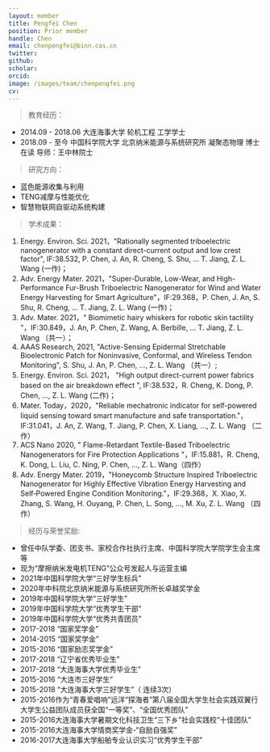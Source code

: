 ```yaml
---
layout: member
title: Pengfei Chen
position: Prior member
handle: Chen
email: chenpengfei@binn.cas.cn
twitter: 
github: 
scholar:
orcid: 
image: /images/team/chenpengfei.png
cv: 
---
```


> 教育经历：

- 2014.09 - 2018.06 大连海事大学 轮机工程 工学学士
- 2018.09 - 至今 中国科学院大学 北京纳米能源与系统研究所 凝聚态物理 博士在读 导师：王中林院士

> 研究方向：

- 蓝色能源收集与利用
- TENG减摩与性能优化
- 智慧物联网自驱动系统构建

> 学术成果：

1. Energy. Environ. Sci. 2021，"Rationally segmented triboelectric nanogenerator with a constant direct-current output and low crest factor", IF:38.532, P. Chen, J. An, R. Cheng, S. Shu, … T. Jiang, Z. L. Wang (一作)；
2. Adv. Energy Mater. 2021，"Super-Durable, Low-Wear, and High-Performance Fur-Brush Triboelectric Nanogenerator for Wind and Water Energy Harvesting for Smart Agriculture"，IF:29.368，P. Chen, J. An, S. Shu, R. Cheng, … T. Jiang, Z. L. Wang (一作)；
3. Adv. Mater. 2021，" Biomimetic hairy whiskers for robotic skin tactility "，IF:30.849，J. An, P. Chen, Z. Wang, A. Berbille, … T. Jiang, Z. L. Wang （共一）；
4. AAAS Research, 2021, "Active-Sensing Epidermal Stretchable Bioelectronic Patch for Noninvasive, Conformal, and Wireless Tendon Monitoring", S. Shu, J. An, P. Chen, …, Z. L. Wang （共一）;
5. Energy. Environ. Sci. 2021， "High output direct-current power fabrics based on the air breakdown effect ", IF:38.532，R. Cheng, K. Dong, P. Chen, …, Z. L. Wang (二作)；
6. Mater. Today，2020，"Reliable mechatronic indicator for self-powered liquid sensing toward smart manufacture and safe transportation."，IF:31.041，J. An, Z. Wang, T. Jiang, P. Chen, X. Liang, …, Z. L. Wang （二作）
7. ACS Nano 2020, " Flame-Retardant Textile-Based Triboelectric Nanogenerators for Fire Protection Applications "，IF:15.881，R. Cheng, K. Dong, L. Liu, C. Ning, P. Chen, …, Z. L. Wang（四作）
8. Adv. Energy Mater. 2019，"Honeycomb Structure Inspired Triboelectric Nanogenerator for Highly Effective Vibration Energy Harvesting and Self‐Powered Engine Condition Monitoring."，IF:29.368，X. Xiao, X. Zhang, S. Wang, H. Ouyang, P. Chen, L. Song, …, M. Xu, Z. L. Wang （四作）

> 经历与荣誉奖励:

- 曾任中队学委、团支书、家校合作社执行主席、中国科学院大学院学生会主席等
- 现为“摩擦纳米发电机TENG”公众号发起人与运营主编
- 2021年中国科学院大学“三好学生标兵”
- 2020年中科院北京纳米能源与系统研究所所长卓越奖学金
- 2019年中国科学院大学“三好学生”
- 2019年中国科学院大学“优秀学生干部”
- 2019年中国科学院大学“优秀共青团员”
- 2017-2018 “国家奖学金”
- 2014-2015 “国家奖学金”
- 2015-2016 “国家励志奖学金”
- 2017-2018 “辽宁省优秀毕业生”
- 2017-2018 “大连海事大学优秀毕业生”
- 2015-2016  “大连市三好学生”
- 2015-2018  “大连海事大学三好学生”（ 连续3次）
- 2015-2016作为“青春爱唱响”远洋“探海者”第八届全国大学生社会实践双翼行大学生公益团队成员获全国“一等奖”、“全国优秀团队”
- 2015-2016大连海事大学暑期文化科技卫生“三下乡”社会实践校“十佳团队”
- 2015-2016大连海事大学情商奖学金-“自励自强奖”
- 2016-2017大连海事大学船舶专业认识实习“优秀学生干部”


